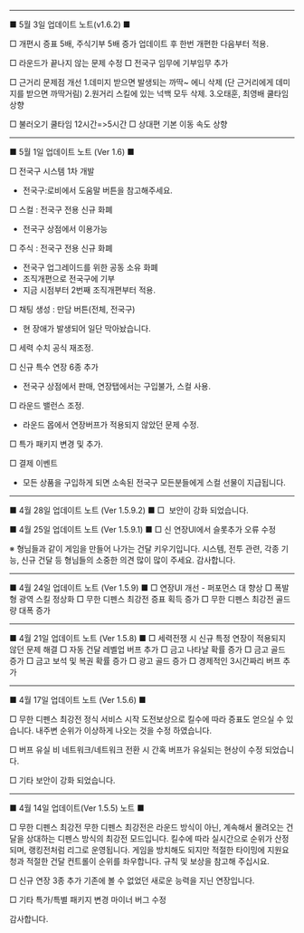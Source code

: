 --------------------------------------------
■ 5월 3일 업데이트 노트(v1.6.2) ■ 

□ 개편시 증표 5배, 주식기부 5배 증가
업데이트 후 한번 개편한 다음부터 적용.

□ 라운드가 끝나지 않는 문제 수정
□ 전국구 임무에 기부임무 추가

□ 근거리 문제점 개선
1.데미지 받으면 발생되는 까딱~ 에니 삭제
(단 근거리에게 데미지를 받으면 까딱거림)
2.원거리 스킬에 있는 넉백 모두 삭제.
3.오태훈, 최영배 쿨타임 상향

□ 불러오기 쿨타임 12시간=>5시간
□ 상대편 기본 이동 속도 상향

--------------------------------------------

■ 5월 1일 업데이트 노트 (Ver 1.6) ■

□ 전국구 시스템 1차 개발
-  전국구:로비에서 도움말 버튼을 참고해주세요.

□ 스컬 : 전국구 전용 신규 화폐
-  전국구 상점에서 이용가능

□ 주식 : 전국구 전용 신규 화폐
-  전국구 업그레이드를 위한 공동 소유 화폐
-  조직개편으로 전국구에 기부
-  지금 시점부터 2번째 조직개편부터 적용.

□ 채팅 생성 : 만담 버튼(전체, 전국구)
-  현 장애가 발생되어 일단 막아놨습니다.

□ 세력 수치 공식 재조정.

□ 신규 특수 연장 6종 추가
-  전국구 상점에서 판매, 연장탭에서는 구입불가, 스컬 사용.

□ 라운드 밸런스 조정.
-  라운드 몹에서 연장버프가 적용되지 않았던 문제 수정.

□ 특가 패키지 변경 및 추가.

□ 결제 이벤트
-  모든 상품을 구입하게 되면 소속된 전국구 모든분들에게 스컬 선물이 지급됩니다.
--------------------------------------------

■ 4월 28일 업데이트 노트 (Ver 1.5.9.2) ■ 
□  보안이 강화 되었습니다.

■ 4월 25일 업데이트 노트 (Ver 1.5.9.1) ■ 
□ 신 연장UI에서 슬롯추가 오류 수정

※ 형님들과 같이 게임을 만들어 나가는 건달 키우기입니다.
시스템, 전투 관련, 각종 기능, 신규 건달 등 
형님들의 소중한 의견 많이 많이 주세요. 감사합니다.

--------------------------------------------

■ 4월 24일 업데이트 노트 (Ver 1.5.9) ■ 
□ 연장UI 개선 - 퍼포먼스 대 향상
□ 폭발형 광역 스킬 정상화
□ 무한 디펜스 최강전 증표 획득 증가 
□ 무한 디펜스 최강전 골드량 대폭 증가

--------------------------------------------

■ 4월 21일 업데이트 노트 (Ver 1.5.8) ■ 
□ 세력전쟁 시 신규 특정 연장이 적용되지 않던 문제 해결
□ 자동 건달 레벨업 버프 추가
□ 금고 나타날 확률 증가
□ 금고 골드 증가
□ 금고 보석 및 복권 확률 증가
□ 광고 골드 증가
□ 경제적인 3시간짜리 버프 추가

--------------------------------------------

■ 4월 17일 업데이트 노트 (Ver 1.5.6) ■ 

□ 무한 디펜스 최강전 정식 서비스 시작
도전보상으로 킬수에 따라 증표도 얻으실 수 있습니다.
내주변 순위가 이상하게 나오는 것을 수정 하였습니다.

□ 버프 유실
비 네트워크/네트워크 전환 시 간혹 버프가 유실되는 현상이 수정 되었습니다.

□ 기타
보안이 강화 되었습니다.

--------------------------------------------

■ 4월 14일 업데이트(Ver 1.5.5) 노트 ■

□ 무한 디펜스 최강전
무한 디펜스 최강전은 라운드 방식이 아닌, 계속해서 몰려오는 건달을 상대하는 디펜스 방식의 최강전 모드입니다.
킬수에 따라 실시간으로 순위가 산정되며, 랭킹전처럼 리그로 운영됩니다. 
게임을 방치해도 되지만 적절한 타이밍에 지원요청과 적절한 건달 컨트롤이 순위를 좌우합니다.
규칙 및 보상을 참고해 주십시요.

□ 신규 연장 3종 추가
기존에 볼 수 없었던 새로운 능력을 지닌 연장입니다.

□ 기타
특가/특별 패키지 변경
마이너 버그 수정


감사합니다.

